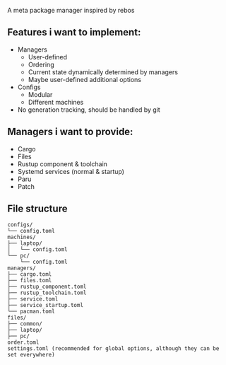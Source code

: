 A meta package manager inspired by rebos

## Features i want to implement:
  - Managers
    - User-defined
    - Ordering
    - Current state dynamically determined by managers
    - Maybe user-defined additional options
  - Configs
    - Modular
    - Different machines
  - No generation tracking, should be handled by git

## Managers i want to provide:
  - Cargo
  - Files
  - Rustup component & toolchain
  - Systemd services (normal & startup)
  - Paru
  - Patch

## File structure
```
configs/
└── config.toml
machines/
├── laptop/
│   └── config.toml
└── pc/
    └── config.toml
managers/
├── cargo.toml
├── files.toml
├── rustup_component.toml
├── rustup_toolchain.toml
├── service.toml
├── service_startup.toml
└── pacman.toml
files/
├── common/
├── laptop/
├── pc/
order.toml
settings.toml (recommended for global options, although they can be set everywhere)
```
